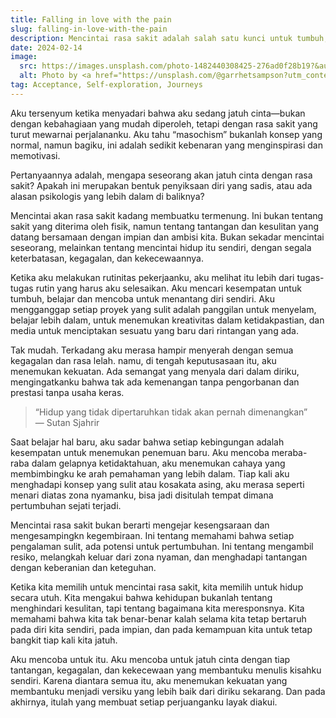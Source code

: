 ```yaml
---
title: Falling in love with the pain
slug: falling-in-love-with-the-pain
description: Mencintai rasa sakit adalah salah satu kunci untuk tumbuh, karena sejatinya kita tak pernah benar-benar kalah selama kita berani bertaruh pada diri sendiri.
date: 2024-02-14
image:
  src: https://images.unsplash.com/photo-1482440308425-276ad0f28b19?&auto=format&ixlib=rb-4.0.3&ixid=M3wxMjA3fDB8MHxwaG90by1wYWdlfHx8fGVufDB8fHx8fA%3D%3D
  alt: Photo by <a href="https://unsplash.com/@garrhetsampson?utm_content=creditCopyText&utm_medium=referral&utm_source=unsplash">Garrhet Sampson</a> on <a href="https://unsplash.com/photos/black-and-white-hustle-printed-ceramic-mug-on-table-CmF_5GYc6c0?utm_content=creditCopyText&utm_medium=referral&utm_source=unsplash">Unsplash</a>
tag: Acceptance, Self-exploration, Journeys
---
```


Aku tersenyum ketika menyadari bahwa aku sedang jatuh cinta—bukan dengan kebahagiaan yang mudah diperoleh, tetapi dengan rasa sakit yang turut mewarnai perjalananku. Aku tahu “masochism” bukanlah konsep yang normal, namun bagiku, ini adalah sedikit kebenaran yang menginspirasi dan memotivasi.

Pertanyaannya adalah, mengapa seseorang akan jatuh cinta dengan rasa sakit? Apakah ini merupakan bentuk penyiksaan diri yang sadis, atau ada alasan psikologis yang lebih dalam di baliknya?

Mencintai akan rasa sakit kadang membuatku termenung. Ini bukan tentang sakit yang diterima oleh fisik, namun tentang tantangan dan kesulitan yang datang bersamaan dengan impian dan ambisi kita. Bukan sekadar mencintai seseorang, melainkan tentang mencintai hidup itu sendiri, dengan segala keterbatasan, kegagalan, dan kekecewaannya.

Ketika aku melakukan rutinitas pekerjaanku, aku melihat itu lebih dari tugas-tugas rutin yang harus aku selesaikan. Aku mencari kesempatan untuk tumbuh, belajar dan mencoba untuk menantang diri sendiri. Aku mengganggap setiap proyek yang sulit adalah panggilan untuk menyelam, belajar lebih dalam, untuk menemukan kreativitas dalam ketidakpastian, dan media untuk menciptakan sesuatu yang baru dari rintangan yang ada.

Tak mudah. Terkadang aku merasa hampir menyerah dengan semua kegagalan dan rasa lelah. namu, di tengah keputusasaan itu, aku menemukan kekuatan. Ada semangat yang menyala dari dalam diriku, mengingatkanku bahwa tak ada kemenangan tanpa pengorbanan dan prestasi tanpa usaha keras.

> “Hidup yang tidak dipertaruhkan tidak akan pernah dimenangkan”
> ― Sutan Sjahrir

Saat belajar hal baru, aku sadar bahwa setiap kebingungan adalah kesempatan untuk menemukan penemuan baru. Aku mencoba meraba-raba dalam gelapnya ketidaktahuan, aku menemukan cahaya yang membimbingku ke arah pemahaman yang lebih dalam. Tiap kali aku menghadapi konsep yang sulit atau kosakata asing, aku merasa seperti menari diatas zona nyamanku, bisa jadi disitulah tempat dimana pertumbuhan sejati terjadi.

Mencintai rasa sakit bukan berarti mengejar kesengsaraan dan mengesampingkn kegembiraan. Ini tentang memahami bahwa setiap pengalaman sulit, ada potensi untuk pertumbuhan. Ini tentang mengambil resiko, melangkah keluar dari zona nyaman, dan menghadapi tantangan dengan keberanian dan keteguhan.

Ketika kita memilih untuk mencintai rasa sakit, kita memilih untuk hidup secara utuh. Kita mengakui bahwa kehidupan bukanlah tentang menghindari kesulitan, tapi tentang bagaimana kita meresponsnya. Kita memahami bahwa kita tak benar-benar kalah selama kita tetap bertaruh pada diri kita sendiri, pada impian, dan pada kemampuan kita untuk tetap bangkit tiap kali kita jatuh.

Aku mencoba untuk itu. Aku mencoba untuk jatuh cinta dengan tiap tantangan, kegagalan, dan kekecewaan yang membantuku menulis kisahku sendiri. Karena diantara semua itu, aku menemukan kekuatan yang membantuku menjadi versiku yang lebih baik dari diriku sekarang. Dan pada akhirnya, itulah yang membuat setiap perjuanganku layak diakui.
